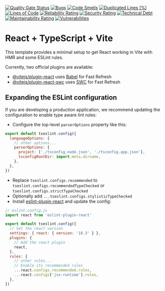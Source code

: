 [![Quality Gate Status](https://sonarcloud.io/api/project_badges/measure?project=T3RNX_fokus-projekt&metric=alert_status)](https://sonarcloud.io/summary/new_code?id=T3RNX_fokus-projekt)
[![Bugs](https://sonarcloud.io/api/project_badges/measure?project=T3RNX_fokus-projekt&metric=bugs)](https://sonarcloud.io/summary/new_code?id=T3RNX_fokus-projekt)
[![Code Smells](https://sonarcloud.io/api/project_badges/measure?project=T3RNX_fokus-projekt&metric=code_smells)](https://sonarcloud.io/summary/new_code?id=T3RNX_fokus-projekt)
[![Duplicated Lines (%)](https://sonarcloud.io/api/project_badges/measure?project=T3RNX_fokus-projekt&metric=duplicated_lines_density)](https://sonarcloud.io/summary/new_code?id=T3RNX_fokus-projekt)
[![Lines of Code](https://sonarcloud.io/api/project_badges/measure?project=T3RNX_fokus-projekt&metric=ncloc)](https://sonarcloud.io/summary/new_code?id=T3RNX_fokus-projekt)
[![Reliability Rating](https://sonarcloud.io/api/project_badges/measure?project=T3RNX_fokus-projekt&metric=reliability_rating)](https://sonarcloud.io/summary/new_code?id=T3RNX_fokus-projekt)
[![Security Rating](https://sonarcloud.io/api/project_badges/measure?project=T3RNX_fokus-projekt&metric=security_rating)](https://sonarcloud.io/summary/new_code?id=T3RNX_fokus-projekt)
[![Technical Debt](https://sonarcloud.io/api/project_badges/measure?project=T3RNX_fokus-projekt&metric=sqale_index)](https://sonarcloud.io/summary/new_code?id=T3RNX_fokus-projekt)
[![Maintainability Rating](https://sonarcloud.io/api/project_badges/measure?project=T3RNX_fokus-projekt&metric=sqale_rating)](https://sonarcloud.io/summary/new_code?id=T3RNX_fokus-projekt)
[![Vulnerabilities](https://sonarcloud.io/api/project_badges/measure?project=T3RNX_fokus-projekt&metric=vulnerabilities)](https://sonarcloud.io/summary/new_code?id=T3RNX_fokus-projekt)

# React + TypeScript + Vite

This template provides a minimal setup to get React working in Vite with HMR and some ESLint rules.

Currently, two official plugins are available:

- [@vitejs/plugin-react](https://github.com/vitejs/vite-plugin-react/blob/main/packages/plugin-react/README.md) uses [Babel](https://babeljs.io/) for Fast Refresh
- [@vitejs/plugin-react-swc](https://github.com/vitejs/vite-plugin-react-swc) uses [SWC](https://swc.rs/) for Fast Refresh

## Expanding the ESLint configuration

If you are developing a production application, we recommend updating the configuration to enable type aware lint rules:

- Configure the top-level `parserOptions` property like this:

```js
export default tseslint.config({
  languageOptions: {
    // other options...
    parserOptions: {
      project: ['./tsconfig.node.json', './tsconfig.app.json'],
      tsconfigRootDir: import.meta.dirname,
    },
  },
})
```

- Replace `tseslint.configs.recommended` to `tseslint.configs.recommendedTypeChecked` or `tseslint.configs.strictTypeChecked`
- Optionally add `...tseslint.configs.stylisticTypeChecked`
- Install [eslint-plugin-react](https://github.com/jsx-eslint/eslint-plugin-react) and update the config:

```js
// eslint.config.js
import react from 'eslint-plugin-react'

export default tseslint.config({
  // Set the react version
  settings: { react: { version: '18.3' } },
  plugins: {
    // Add the react plugin
    react,
  },
  rules: {
    // other rules...
    // Enable its recommended rules
    ...react.configs.recommended.rules,
    ...react.configs['jsx-runtime'].rules,
  },
})
```

